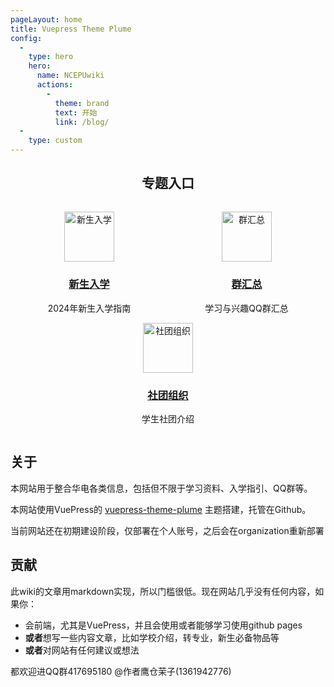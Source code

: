 ```yaml
---
pageLayout: home
title: Vuepress Theme Plume
config:
  -
    type: hero
    hero:
      name: NCEPUwiki
      actions:
        -
          theme: brand
          text: 开始
          link: /blog/
  -
    type: custom
---
```


<div style="max-width: 960px;margin:0 auto;">


<h2 style="text-align: center;">专题入口</h2>
<div style="display: flex; justify-content: space-around; flex-wrap: wrap; margin-top: 2rem;">
  
  <div style="text-align: center; width: 200px;">
    <a href="/blog/01.入学/">
      <img src="/icons/new-student.png" alt="新生入学" style="width: 80px; height: 80px;">
      <h3>新生入学</h3>
    </a>
    <p>2024年新生入学指南</p>
  </div>

  <div style="text-align: center; width: 200px;">
    <a href="/blog/03.群汇总/">
      <img src="/icons/qq-group.png" alt="群汇总" style="width: 80px; height: 80px;">
      <h3>群汇总</h3>
    </a>
    <p>学习与兴趣QQ群汇总</p>
  </div>

  <div style="text-align: center; width: 200px;">
    <a href="/blog/04.社团组织/">
      <img src="/icons/club.png" alt="社团组织" style="width: 80px; height: 80px;">
      <h3>社团组织</h3>
    </a>
    <p>学生社团介绍</p>
  </div>

</div>


## 关于

本网站用于整合华电各类信息，包括但不限于学习资料、入学指引、QQ群等。

本网站使用VuePress的 [vuepress-theme-plume](https://plume.pengzhanbo.cn/guide/intro/)  主题搭建，托管在Github。

当前网站还在初期建设阶段，仅部署在个人账号，之后会在organization重新部署

## 贡献

此wiki的文章用markdown实现，所以门槛很低。现在网站几乎没有任何内容，如果你：

- 会前端，尤其是VuePress，并且会使用或者能够学习使用github pages
- **或者**想写一些内容文章，比如学校介绍，转专业，新生必备物品等
- **或者**对网站有任何建议或想法
  
都欢迎进QQ群417695180 @作者鹰仓茉子(1361942776)

</div>